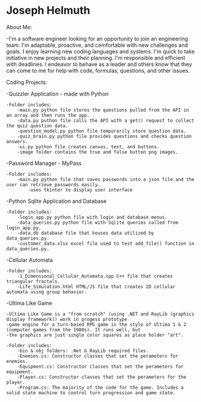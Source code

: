 # Joseph Helmuth


About Me:

-I'm a software engineer looking for an opportunity to join an engineering team. I'm adaptable, proactive, and comfortable with new challenges and goals. I enjoy learning new coding languages and systems. I'm quick to take initiative in new projects and their planning. I'm responsible and efficient with deadlines. I endeavor to behave as a leader and others know that they can come to me for help with code, formulas, questions, and other issues. 


Coding Projects:


-Quizzler Application - made with Python

    -Folder includes:
        -main.py python file stores the questions pulled from the API in an array and then runs the app.
        -data.py puthon file calls the API with a get() request to collect the quiz question data.
        -question_model.py python file temporarily store question data.
        -quiz_brain.py python file provides questions and checks question answers.
        -ui.py python file creates canvas, text, and buttons.
        -image folder contains the true and false button png images.


-Password Manager - MyPass

    -Folder includes:
        -main.py python file that saves passwords into a json file and the user can retrieve passwords easily.
            -uses tkinter to display user interface


-Python Sqlite Application and Database 

    -Folder includes:
        -login_app.py python file with login and database menus.
        -data_queries.py python file with Sqlite queries called from login_app.py.
        -data.db database file that houses data utilized by data_queries.py.
        -customer_data.xlsx excel file used to test add_file() function in data_queries.py.


-Cellular Automata

    -Folder includes:
        -1_Dimensional_Cellular_Automata.cpp C++ file that creates triangular fractals.
        -Life_Simulation.html HTML/JS file that creates 2D cellular automata using group behavior.


-Ultima Like Game

    -Ultima Like Game is a "from scratch" (using .NET and RayLib (graphics display framework)) work in progess prototype
    -game engine for a turn-based RPG game in the style of Ultima 1 & 2 (computer games from the 1980s). It runs well, but
    -the graphics are just single color squares as place holder "art".
    
    -Folder includes:
        -bin & obj folders: .Net & RayLib required files.
        -Enemies.cs: Constructor classes that set the perameters for enemies.
        -Equipment.cs: Constructor classes that set the perameters for equipment.
        -Player.cs: Constructor classes that set the perameters for the player.
        -Program.cs: The majority of the code for the game. Includes a solid state machine to control turn progression and game state.
